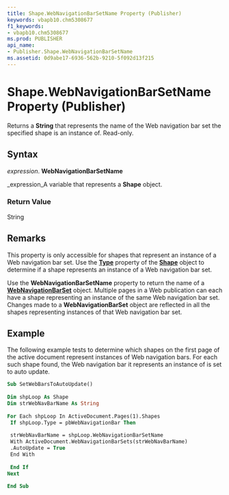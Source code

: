 ```yaml
---
title: Shape.WebNavigationBarSetName Property (Publisher)
keywords: vbapb10.chm5308677
f1_keywords:
- vbapb10.chm5308677
ms.prod: PUBLISHER
api_name:
- Publisher.Shape.WebNavigationBarSetName
ms.assetid: 0d9abe17-6936-562b-9210-5f092d13f215
---
```



# Shape.WebNavigationBarSetName Property (Publisher)

Returns a  **String** that represents the name of the Web navigation bar set the specified shape is an instance of. Read-only.


## Syntax

 _expression_. **WebNavigationBarSetName**

 _expression_A variable that represents a  **Shape** object.


### Return Value

String


## Remarks

This property is only accessible for shapes that represent an instance of a Web navigation bar set. Use the  **[Type](shape-type-property-publisher.md)** property of the **[Shape](shape-object-publisher.md)** object to determine if a shape represents an instance of a Web navigation bar set.

Use the  **WebNavigationBarSetName** property to return the name of a **[WebNavigationBarSet](webnavigationbarset-object-publisher.md)** object. Multiple pages in a Web publication can each have a shape representing an instance of the same Web navigation bar set. Changes made to a **WebNavigationBarSet** object are reflected in all the shapes representing instances of that Web navigation bar set.


## Example

The following example tests to determine which shapes on the first page of the active document represent instances of Web navigation bars. For each such shape found, the Web navigation bar it represents an instance of is set to auto update.


```vb
Sub SetWebBarsToAutoUpdate() 
 
Dim shpLoop As Shape 
Dim strWebNavBarName As String 
 
For Each shpLoop In ActiveDocument.Pages(1).Shapes 
 If shpLoop.Type = pbWebNavigationBar Then 
 
 strWebNavBarName = shpLoop.WebNavigationBarSetName 
 With ActiveDocument.WebNavigationBarSets(strWebNavBarName) 
 .AutoUpdate = True 
 End With 
 
 End If 
Next 
 
End Sub
```


